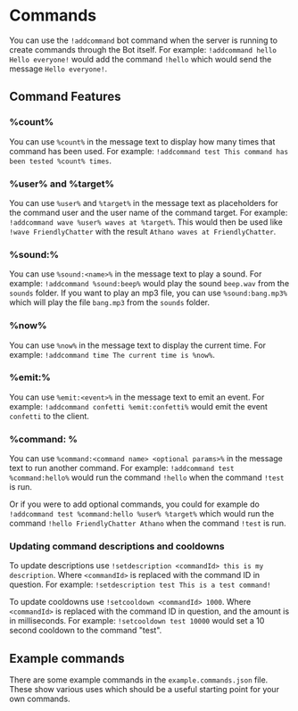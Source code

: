 # Commands

You can use the `!addcommand` bot command when the server is running to create commands through the Bot itself. For example: `!addcommand hello Hello everyone!` would add the command `!hello` which would send the message `Hello everyone!`.

## Command Features

### %count%

You can use `%count%` in the message text to display how many times that command has been used. For example: `!addcommand test This command has been tested %count% times`.

### %user% and %target%

You can use `%user%` and `%target%` in the message text as placeholders for the command user and the user name of the command target. For example: `!addcommand wave %user% waves at %target%`. This would then be used like `!wave FriendlyChatter` with the result `Athano waves at FriendlyChatter`.

### %sound:<name>%

You can use `%sound:<name>%` in the message text to play a sound. For example: `!addcommand %sound:beep%` would play the sound `beep.wav` from the `sounds` folder. If you want to play an mp3 file, you can use `%sound:bang.mp3%` which will play the file `bang.mp3` from the `sounds` folder.

### %now%

You can use `%now%` in the message text to display the current time. For example: `!addcommand time The current time is %now%`.

### %emit:<event>%

You can use `%emit:<event>%` in the message text to emit an event. For example: `!addcommand confetti %emit:confetti%` would emit the event `confetti` to the client.

### %command:<command name> <optional params>%

You can use `%command:<command name> <optional params>%` in the message text to run another command. For example: `!addcommand test %command:hello%` would run the command `!hello` when the command `!test` is run.

Or if you were to add optional commands, you could for example do `!addcommand test %command:hello %user% %target%` which would run the command `!hello FriendlyChatter Athano` when the command `!test` is run.

### Updating command descriptions and cooldowns

To update descriptions use `!setdescription <commandId> this is my description`. Where `<commandId>` is replaced with the command ID in question. For example: `!setdescription test This is a test command!`

To update cooldowns use `!setcooldown <commandId> 1000`. Where `<commandId>` is replaced with the command ID in question, and the amount is in milliseconds. For example: `!setcooldown test 10000` would set a 10 second cooldown to the command "test".

## Example commands

There are some example commands in the `example.commands.json` file. These show various uses which should be a useful starting point for your own commands.
